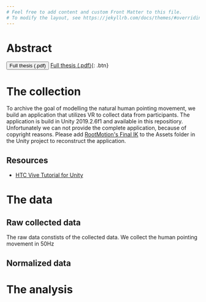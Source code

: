 ```yaml
---
# Feel free to add content and custom Front Matter to this file.
# To modify the layout, see https://jekyllrb.com/docs/themes/#overriding-theme-defaults
---
```


# Abstract

<button name="button" onclick="http://www.google.com" style="cursor: pointer">Full thesis (.pdf)</button>
[Full thesis (.pdf)](http://www.google.com){: .btn}

# The collection
To archive the goal of modelling the natural human pointing movement, we build an application that utilizes VR to collect data from participants. The application is build in Unity 2019.2.6f1 and available in this repositiory. Unfortunately we can not provide the complete application, because of copyright reasons. Please add [RootMotion's Final IK](https://assetstore.unity.com/packages/tools/animation/final-ik-14290) to the Assets folder in the Unity project to reconstruct the application.

## Resources
- [HTC Vive Tutorial for Unity](https://www.raywenderlich.com/9189-htc-vive-tutorial-for-unity)

# The data

## Raw collected data
The raw data constists of the collected data. We collect the human pointing movement in 50Hz


## Normalized data


# The analysis